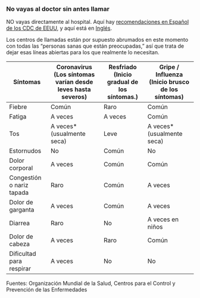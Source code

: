 ### No vayas al doctor sin antes llamar

NO vayas directamente al hospital. Aquí hay [recomendaciones en Español de los CDC de EEUU](https://www.cdc.gov/coronavirus/2019-ncov/downloads/sick-with-2019-nCoV-fact-sheet-sp.pdf), y aquí está en [Inglés](https://www.cdc.gov/coronavirus/2019-ncov/about/steps-when-sick.html). 
 
Los centros de llamadas están por supuesto abrumados en este momento con todas las “personas sanas que están preocupadas,” así que trata de dejar esas líneas abiertas para los que realmente lo necesitan. 

<div class="table-wrap" markdown="1">

| Síntomas             | Coronavirus (Los síntomas varían desde leves hasta severos) | Resfriado (Inicio gradual de los síntomas.) | Gripe / Influenza (Inicio brusco de los síntomas) |
|----------------------|--------------------------------------------------|----------------------------------|--------------------------------|
| Fiebre                | Común                                           | Raro                             | Común                         |
| Fatiga              | A veces                                        | A veces                        | Común                         |
| Tos                | A veces* (usualmente seca)                            | Leve                             | A veces* (usualmente seca)          |
| Estornudos             | No                                               | Común                           | No                             |
| Dolor corporal       | A veces                                        | Común                           | Común                         |
| Congestión o nariz tapada | Raro                                             | Común                           | A veces                      |
| Dolor de garganta          | A veces                                        | Común                           | A veces                      |
| Diarrea             | Raro                                             | No                               | A veces en niños         |
| Dolor de cabeza            | A veces                                        | Raro                             | Común                         |
| Dificultad para respirar  | A veces                                        | No                               | No                             |

</div>

Fuentes: Organización Mundial de la Salud, Centros para el Control y Prevención de las Enfermedades
